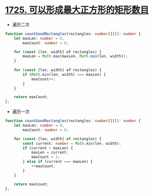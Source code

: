 
# [1725. 可以形成最大正方形的矩形数目](https://leetcode-cn.com/problems/number-of-rectangles-that-can-form-the-largest-square/submissions/)

- 遍历二次

```ts
function countGoodRectangles(rectangles: number[][]): number {
    let maxLen: number = 0,
        maxCount: number = 0;

    for (const [len, width] of rectangles) {
        maxLen = Math.max(maxLen, Math.min(len, width));
    }
    
    for (const [len, width] of rectangles) {
        if (Math.min(len, width) === maxLen) {
            maxCount++;
        }
    }

    return maxCount;
};
```

- 遍历一次

```ts
function countGoodRectangles(rectangles: number[][]): number {
    let maxLen: number = 0,
        maxCount: number = 0;

    for (const [len, width] of rectangles) {
        const current: number = Math.min(len, width);
        if (current > maxLen) {
            maxLen = current;
            maxCount = 1;
        } else if (current === maxLen) {
            ++maxCount;
        }
    }

    return maxCount;
};
```

